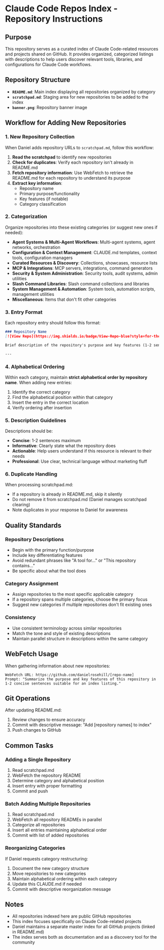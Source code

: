 # Claude Code Repos Index - Repository Instructions

## Purpose

This repository serves as a curated index of Claude Code-related resources and projects shared on GitHub. It provides organized, categorized listings with descriptions to help users discover relevant tools, libraries, and configurations for Claude Code workflows.

## Repository Structure

- **`README.md`**: Main index displaying all repositories organized by category
- **`scratchpad.md`**: Staging area for new repositories to be added to the index
- **`banner.png`**: Repository banner image

## Workflow for Adding New Repositories

### 1. New Repository Collection

When Daniel adds repository URLs to `scratchpad.md`, follow this workflow:

1. **Read the scratchpad** to identify new repositories
2. **Check for duplicates**: Verify each repository isn't already in README.md
3. **Fetch repository information**: Use WebFetch to retrieve the README.md for each repository to understand its purpose
4. **Extract key information**:
   - Repository name
   - Primary purpose/functionality
   - Key features (if notable)
   - Category classification

### 2. Categorization

Organize repositories into these existing categories (or suggest new ones if needed):

- **Agent Systems & Multi-Agent Workflows**: Multi-agent systems, agent networks, orchestration
- **Configuration & Context Management**: CLAUDE.md templates, context tools, configuration managers
- **Curated Resources & Discovery**: Collections, showcases, resource lists
- **MCP & Integrations**: MCP servers, integrations, command generators
- **Security & System Administration**: Security tools, audit systems, admin utilities
- **Slash Command Libraries**: Slash command collections and libraries
- **System Management & Automation**: System tools, automation scripts, management utilities
- **Miscellaneous**: Items that don't fit other categories

### 3. Entry Format

Each repository entry should follow this format:

```markdown
### Repository Name
[![View Repo](https://img.shields.io/badge/View-Repo-blue?style=for-the-badge&logo=github)](https://github.com/danielrosehill/Repository-Name)

Brief description of the repository's purpose and key features (1-2 sentences).

---
```

### 4. Alphabetical Ordering

Within each category, maintain **strict alphabetical order by repository name**. When adding new entries:

1. Identify the correct category
2. Find the alphabetical position within that category
3. Insert the entry in the correct location
4. Verify ordering after insertion

### 5. Description Guidelines

Descriptions should be:
- **Concise**: 1-2 sentences maximum
- **Informative**: Clearly state what the repository does
- **Actionable**: Help users understand if this resource is relevant to their needs
- **Professional**: Use clear, technical language without marketing fluff

### 6. Duplicate Handling

When processing scratchpad.md:
- If a repository is already in README.md, skip it silently
- Do not remove it from scratchpad.md (Daniel manages scratchpad clearing)
- Note duplicates in your response to Daniel for awareness

## Quality Standards

### Repository Descriptions

- Begin with the primary function/purpose
- Include key differentiating features
- Avoid redundant phrases like "A tool for..." or "This repository contains..."
- Be specific about what the tool does

### Category Assignment

- Assign repositories to the most specific applicable category
- If a repository spans multiple categories, choose the primary focus
- Suggest new categories if multiple repositories don't fit existing ones

### Consistency

- Use consistent terminology across similar repositories
- Match the tone and style of existing descriptions
- Maintain parallel structure in descriptions within the same category

## WebFetch Usage

When gathering information about new repositories:

```
WebFetch URL: https://github.com/danielrosehill/[repo-name]
Prompt: "Summarize the purpose and key features of this repository in 1-2 concise sentences suitable for an index listing."
```

## Git Operations

After updating README.md:

1. Review changes to ensure accuracy
2. Commit with descriptive message: "Add [repository names] to index"
3. Push changes to GitHub

## Common Tasks

### Adding a Single Repository

1. Read scratchpad.md
2. WebFetch the repository README
3. Determine category and alphabetical position
4. Insert entry with proper formatting
5. Commit and push

### Batch Adding Multiple Repositories

1. Read scratchpad.md
2. WebFetch all repository READMEs in parallel
3. Categorize all repositories
4. Insert all entries maintaining alphabetical order
5. Commit with list of added repositories

### Reorganizing Categories

If Daniel requests category restructuring:
1. Document the new category structure
2. Move repositories to new categories
3. Maintain alphabetical ordering within each category
4. Update this CLAUDE.md if needed
5. Commit with descriptive reorganization message

## Notes

- All repositories indexed here are public GitHub repositories
- This index focuses specifically on Claude Code-related projects
- Daniel maintains a separate master index for all GitHub projects (linked in README.md)
- The index serves both as documentation and as a discovery tool for the community